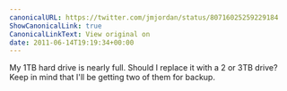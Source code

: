 ```yaml
---
canonicalURL: https://twitter.com/jmjordan/status/80716025259229184
ShowCanonicalLink: true
CanonicalLinkText: View original on
date: 2011-06-14T19:19:34+00:00
---
```

My 1TB hard drive is nearly full. Should I replace it with a 2 or 3TB drive? Keep in mind that I'll be getting two of them for backup.